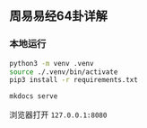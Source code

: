 ## 周易易经64卦详解

### 本地运行

```bash
python3 -m venv .venv
source ./.venv/bin/activate
pip3 install -r requirements.txt

mkdocs serve
```

浏览器打开 `127.0.0.1:8080`
